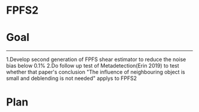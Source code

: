 # FPFS2


# Goal
----
1.Develop second generation of FPFS shear estimator to reduce the noise bias below 0.1%
2.Do follow up test of Metadetection(Erin 2019) to test whether that paper's conclusion
"The influence of neighbouring object is small and deblending is not needed" applys to FPFS2

# Plan
